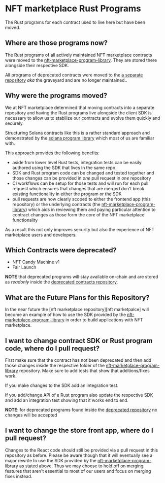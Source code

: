 # NFT marketplace Rust Programs

The Rust programs for each contract used to live here but have been moved.

## Where are those programs now?

The Rust programs of all actively maintained NFT marketplace contracts were moved to the
[nft-marketplace-program-library][mpl]. They are stored there alongside their respective SDK.

All programs of deprecated contracts were moved to the [a separate repository][deprecated]
_aka_ the graveyard and are no longer maintained..

## Why were the programs moved?

We at NFT marketplace determined that moving contracts into a separate repository and having the Rust
programs live alongside the client SDK is necessary to allow us to stabilize our contracts and
evolve them quickly and securely.

Structuring Solana contracts like this is a rather standard approach and demonstrated by the
[solana program library][spl] which most of us are familiar with.

This approach provides the following benefits:

- aside from lower level Rust tests, integration tests can be easily authored using the SDK
  that lives in the same repo
- SDK and Rust program code can be changed and tested together and those changes can be
  provided in _one_ pull request in _one_ repository
- CI workflows can be setup for those tests and will run for each pull request which ensures that
  changes that are merged don't break existing functionality in either the program or the SDK
- pull requests are now clearly scoped to either the frontend app (this repository) or the
  underlying contracts (the [nft-marketplace-program-library][mpl]) which aids in reviewing them and
  paying particular attention to contract changes as those form the core of the NFT marketplace
  functionality

As a result this not only improves security but also the experience of NFT marketplace users and
developers.

## Which Contracts were deprecated?

- NFT Candy Machine v1
- Fair Launch 

**NOTE** that deprecated programs will stay available on-chain and are stored as _readonly_
inside the [deprecated contracts repository][deprecated].

## What are the Future Plans for this Repository?
 
In the near future the [nft marketplace repository][nft marketpalce] will become an example
of how to use the SDK provided by the [nft-marketplace-program-library][mpl] in order to build
applications with NFT marketplace.

## I want to change contract SDK or Rust program code, where do I pull request?

First make sure that the contract has not been deprecated and then add those changes inside the
respective folder of the [nft-marketplace-program-library][mpl] repository. Make sure to add tests
that show that additions/fixes work.

If you make changes to the SDK add an integration test.

If you add/change API of a Rust program also update the respective SDK and add an integration
test showing that it works end to end.

**NOTE**: for deprecated programs found inside the [deprecated
repository][deprecated] no changes will be accepted

## I want to change the store front app, where do I pull request?

Changes to the React code should still be provided via a pull request in this repository as
before.
Please be aware though that it will eventually see a major rewrite to use the SDK provided by
the [nft-marketplace-program-library][mpl] as stated above. Thus we may choose to hold off on
merging features that aren't essential to most of our users and focus on merging fixes instead.

[mpl]:https://github.com/vamise/nft-marketplace-program-library
[spl]:https://github.com/solana-labs/solana-program-library
[nft-marketplace]:https://github.com/vamise/nft-marketplace
[deprecated]:https://github.com/vamise/the-graveyard
